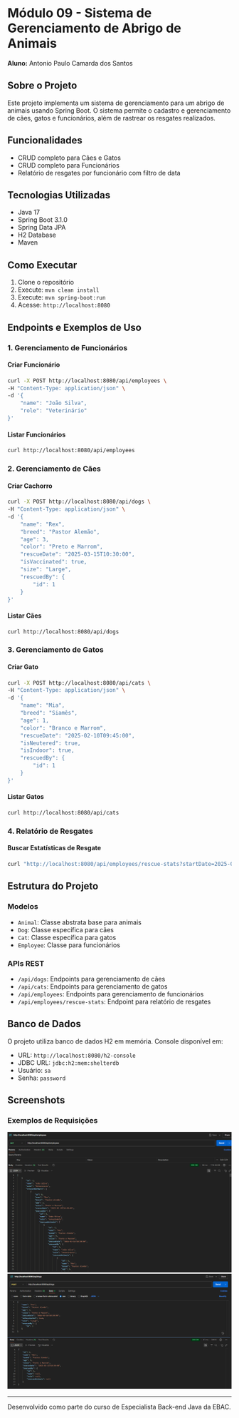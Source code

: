 # Módulo 09 - Sistema de Gerenciamento de Abrigo de Animais
**Aluno:** Antonio Paulo Camarda dos Santos

## Sobre o Projeto
Este projeto implementa um sistema de gerenciamento para um abrigo de animais usando Spring Boot. O sistema permite o cadastro e gerenciamento de cães, gatos e funcionários, além de rastrear os resgates realizados.

## Funcionalidades
- CRUD completo para Cães e Gatos
- CRUD completo para Funcionários
- Relatório de resgates por funcionário com filtro de data

## Tecnologias Utilizadas
- Java 17
- Spring Boot 3.1.0
- Spring Data JPA
- H2 Database
- Maven

## Como Executar
1. Clone o repositório
2. Execute: `mvn clean install`
3. Execute: `mvn spring-boot:run`
4. Acesse: `http://localhost:8080`

## Endpoints e Exemplos de Uso

### 1. Gerenciamento de Funcionários

#### Criar Funcionário
```bash
curl -X POST http://localhost:8080/api/employees \
-H "Content-Type: application/json" \
-d '{
    "name": "João Silva",
    "role": "Veterinário"
}'
```

#### Listar Funcionários
```bash
curl http://localhost:8080/api/employees
```

### 2. Gerenciamento de Cães

#### Criar Cachorro
```bash
curl -X POST http://localhost:8080/api/dogs \
-H "Content-Type: application/json" \
-d '{
    "name": "Rex",
    "breed": "Pastor Alemão",
    "age": 3,
    "color": "Preto e Marrom",
    "rescueDate": "2025-03-15T10:30:00",
    "isVaccinated": true,
    "size": "Large",
    "rescuedBy": {
        "id": 1
    }
}'
```

#### Listar Cães
```bash
curl http://localhost:8080/api/dogs
```

### 3. Gerenciamento de Gatos

#### Criar Gato
```bash
curl -X POST http://localhost:8080/api/cats \
-H "Content-Type: application/json" \
-d '{
    "name": "Mia",
    "breed": "Siamês",
    "age": 1,
    "color": "Branco e Marrom",
    "rescueDate": "2025-02-10T09:45:00",
    "isNeutered": true,
    "isIndoor": true,
    "rescuedBy": {
        "id": 1
    }
}'
```

#### Listar Gatos
```bash
curl http://localhost:8080/api/cats
```

### 4. Relatório de Resgates

#### Buscar Estatísticas de Resgate
```bash
curl "http://localhost:8080/api/employees/rescue-stats?startDate=2025-01-01&endDate=2025-12-31"
```

## Estrutura do Projeto

### Modelos
- `Animal`: Classe abstrata base para animais
- `Dog`: Classe específica para cães
- `Cat`: Classe específica para gatos
- `Employee`: Classe para funcionários

### APIs REST
- `/api/dogs`: Endpoints para gerenciamento de cães
- `/api/cats`: Endpoints para gerenciamento de gatos
- `/api/employees`: Endpoints para gerenciamento de funcionários
- `/api/employees/rescue-stats`: Endpoint para relatório de resgates

## Banco de Dados
O projeto utiliza banco de dados H2 em memória. Console disponível em:
- URL: `http://localhost:8080/h2-console`
- JDBC URL: `jdbc:h2:mem:shelterdb`
- Usuário: `sa`
- Senha: `password`

## Screenshots

### Exemplos de Requisições
![Postman - Criar Funcionário](images/postman-employee.png)
![Postman - Criar Cachorro](images/postman-dog.png)

---
Desenvolvido como parte do curso de Especialista Back-end Java da EBAC.
